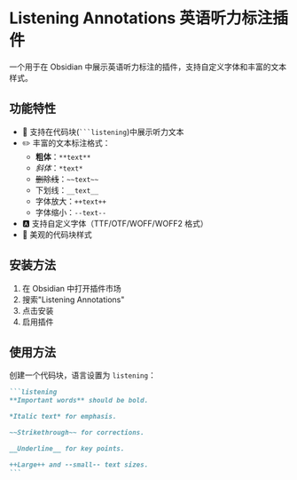 # Listening Annotations 英语听力标注插件

一个用于在 Obsidian 中展示英语听力标注的插件，支持自定义字体和丰富的文本样式。

## 功能特性

- 📝 支持在代码块(` ```listening `)中展示听力文本
- ✏️ 丰富的文本标注格式：
  - **粗体**：`**text**`
  - _斜体_：`*text*`
  - ~~删除线~~：`~~text~~`
  - 下划线：`__text__`
  - 字体放大：`++text++`
  - 字体缩小：`--text--`
- 🅰️ 支持自定义字体（TTF/OTF/WOFF/WOFF2 格式）
- 🎨 美观的代码块样式

## 安装方法

1. 在 Obsidian 中打开插件市场
2. 搜索"Listening Annotations"
3. 点击安装
4. 启用插件

## 使用方法

创建一个代码块，语言设置为 `listening`：

````markdown
```listening
**Important words** should be bold.

*Italic text* for emphasis.

~~Strikethrough~~ for corrections.

__Underline__ for key points.

++Large++ and --small-- text sizes.
```
````

